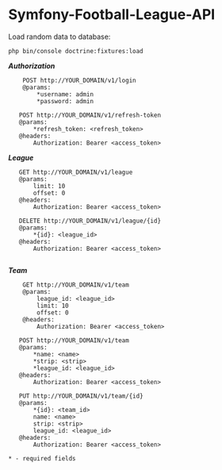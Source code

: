 # Symfony-Football-League-API

Load random data to database:
````
php bin/console doctrine:fixtures:load
````

***Authorization***

````
    POST http://YOUR_DOMAIN/v1/login
    @params:
        *username: admin
        *password: admin
 ````       
 ````       
    POST http://YOUR_DOMAIN/v1/refresh-token
    @params:
        *refresh_token: <refresh_token>
    @headers:
        Authorization: Bearer <access_token>
 ````
 
 ***League***   
    
 ````      
    GET http://YOUR_DOMAIN/v1/league
    @params:
        limit: 10
        offset: 0
    @headers:
        Authorization: Bearer <access_token>
 ````       
 ````    
    DELETE http://YOUR_DOMAIN/v1/league/{id}
    @params:
        *{id}: <league_id>
    @headers:
        Authorization: Bearer <access_token>
        
````

***Team***   
     
````        
    GET http://YOUR_DOMAIN/v1/team
    @params:
        league_id: <league_id>
        limit: 10
        offset: 0
    @headers:
        Authorization: Bearer <access_token>
 ````       
 ````    
    POST http://YOUR_DOMAIN/v1/team
    @params:
        *name: <name>
        *strip: <strip>
        *league_id: <league_id>
    @headers:
        Authorization: Bearer <access_token>
 ````       
 ````    
    PUT http://YOUR_DOMAIN/v1/team/{id}
    @params:
        *{id}: <team_id>
        name: <name>
        strip: <strip>
        league_id: <league_id>
    @headers:
        Authorization: Bearer <access_token>
````
````
* - required fields
````